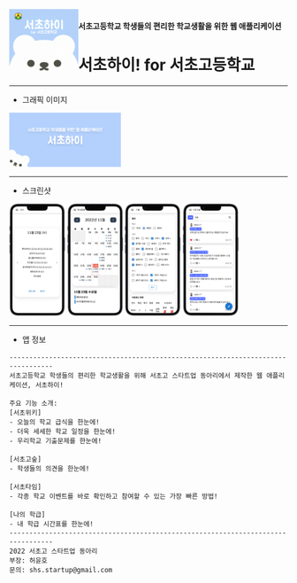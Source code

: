 <img align="left" src="./icons/playstore_icon.png" width="125" title="서초하이 플레이스토어 아이콘" alt="" >

#### 서초고등학교 학생들의 편리한 학교생활을 위한 웹 애플리케이션

# 서초하이! for 서초고등학교

---

- 그래픽 이미지

<img src="./graphic_image.png" width="40%" title="서초하이 홍보 포스터" alt="서초하이 홍보 포스터 이미지" />

---

- 스크린샷

<p float="left">
<img src="./screenshots/lunch.png" width="20%" title="급식" alt="급식" />
<img src="./screenshots/schedule.png" width="20%" title="학사일정" alt="학사일정" />
<img src="./screenshots/exams.png" width="20%" title="기출문제" alt="기출문제" />
<img src="./screenshots/forest.png" width="20%" title="서초고숲" alt="서초고숲" />
</p>

---

- 앱 정보

```
---------------------------------------------------------------------------------
서초고등학교 학생들의 편리한 학교생활을 위해 서초고 스타트업 동아리에서 제작한 웹 애플리케이션, 서초하이!

주요 기능 소개:
[서초위키]
- 오늘의 학교 급식을 한눈에!
- 더욱 세세한 학교 일정을 한눈에!
- 우리학교 기출문제를 한눈에!

[서초고숲]
- 학생들의 의견을 한눈에!

[서초타임]
- 각종 학교 이벤트를 바로 확인하고 참여할 수 있는 가장 빠른 방법!

[나의 학급]
- 내 학급 시간표를 한눈에!
---------------------------------------------------------------------------------
2022 서초고 스타트업 동아리
부장: 허윤호
문의: shs.startup@gmail.com
```
